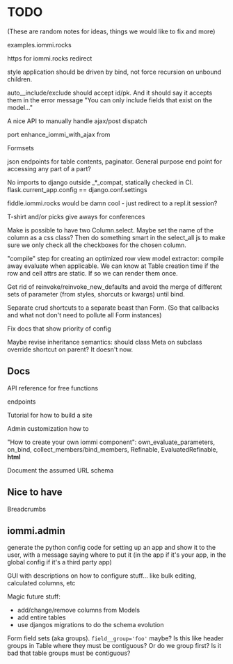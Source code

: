 # TODO

(These are random notes for ideas, things we would like to fix and more)

examples.iommi.rocks

https for iommi.rocks redirect

style application should be driven by bind, not force recursion on unbound children.

auto__include/exclude should accept id/pk. And it should say it accepts them in the error message "You can only include fields that exist on the model..."

A nice API to manually handle ajax/post dispatch

port enhance_iommi_with_ajax from <redacted trioptima production system>

Formsets

json endpoints for table contents, paginator. General purpose end point for accessing any part of a part?

No imports to django outside _*_compat, statically checked in CI. flask.current_app.config == django.conf.settings


fiddle.iommi.rocks would be damn cool - just redirect to a repl.it session?

T-shirt and/or picks give aways for conferences

Make is possible to have two Column.select. Maybe set the name of the column as a css class? Then do something smart in the select_all js to make sure we only check all the checkboxes for the chosen column.

"compile" step for creating an optimized row view model extractor: compile away evaluate when applicable. We can know at Table creation time if the row and cell attrs are static. If so we can render them once. 

Get rid of reinvoke/reinvoke_new_defaults and avoid the merge of different sets of parameter (from styles, shorcuts or kwargs) until bind.

Separate crud shortcuts to a separate beast than Form. (So that callbacks and what not don't need to pollute all Form instances)

Fix docs that show priority of config

Maybe revise inheritance semantics: should class Meta on subclass override shortcut on parent? It doesn't now.


## Docs

API reference for free functions

endpoints

Tutorial for how to build a site

Admin customization how to

"How to create your own iommi component": own_evaluate_parameters, on_bind, collect_members/bind_members, Refinable, EvaluatedRefinable, __html__


Document the assumed URL schema


## Nice to have

Breadcrumbs


## iommi.admin

generate the python config code for setting up an app and show it to the user, with a message saying where to put it (in the app if it's your app, in the global config if it's a third party app)

GUI with descriptions on how to configure stuff... like bulk editing, calculated columns, etc

Magic future stuff:

* add/change/remove columns from Models
* add entire tables
* use djangos migrations to do the schema evolution


Form field sets (aka groups). `field__group='foo'` maybe? Is this like header groups in Table where they must be contiguous? Or do we group first? Is it bad that table groups must be contiguous?

